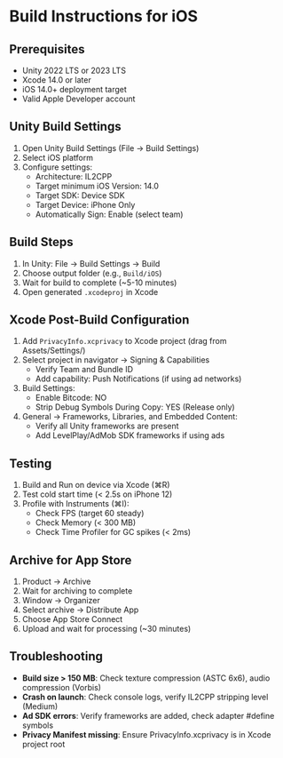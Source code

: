 # Build Instructions for iOS

## Prerequisites
- Unity 2022 LTS or 2023 LTS
- Xcode 14.0 or later
- iOS 14.0+ deployment target
- Valid Apple Developer account

## Unity Build Settings
1. Open Unity Build Settings (File → Build Settings)
2. Select iOS platform
3. Configure settings:
   - Architecture: IL2CPP
   - Target minimum iOS Version: 14.0
   - Target SDK: Device SDK
   - Target Device: iPhone Only
   - Automatically Sign: Enable (select team)

## Build Steps
1. In Unity: File → Build Settings → Build
2. Choose output folder (e.g., `Build/iOS`)
3. Wait for build to complete (~5-10 minutes)
4. Open generated `.xcodeproj` in Xcode

## Xcode Post-Build Configuration
1. Add `PrivacyInfo.xcprivacy` to Xcode project (drag from Assets/Settings/)
2. Select project in navigator → Signing & Capabilities
   - Verify Team and Bundle ID
   - Add capability: Push Notifications (if using ad networks)
3. Build Settings:
   - Enable Bitcode: NO
   - Strip Debug Symbols During Copy: YES (Release only)
4. General → Frameworks, Libraries, and Embedded Content:
   - Verify all Unity frameworks are present
   - Add LevelPlay/AdMob SDK frameworks if using ads

## Testing
1. Build and Run on device via Xcode (⌘R)
2. Test cold start time (< 2.5s on iPhone 12)
3. Profile with Instruments (⌘I):
   - Check FPS (target 60 steady)
   - Check Memory (< 300 MB)
   - Check Time Profiler for GC spikes (< 2ms)

## Archive for App Store
1. Product → Archive
2. Wait for archiving to complete
3. Window → Organizer
4. Select archive → Distribute App
5. Choose App Store Connect
6. Upload and wait for processing (~30 minutes)

## Troubleshooting
- **Build size > 150 MB**: Check texture compression (ASTC 6x6), audio compression (Vorbis)
- **Crash on launch**: Check console logs, verify IL2CPP stripping level (Medium)
- **Ad SDK errors**: Verify frameworks are added, check adapter #define symbols
- **Privacy Manifest missing**: Ensure PrivacyInfo.xcprivacy is in Xcode project root
